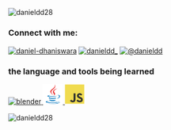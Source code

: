 <p align="left"> <img src="https://komarev.com/ghpvc/?username=danieldd28&label=Profile%20views&color=0e75b6&style=flat" alt="danieldd28" /> </p>

<h3 align="left">Connect with me:</h3>
<p align="left">
<a href="https://www.linkedin.com/in/daniel-dhaniswara-084582238/" target="blank"><img align="center" src="https://raw.githubusercontent.com/rahuldkjain/github-profile-readme-generator/master/src/images/icons/Social/linked-in-alt.svg" alt="daniel-dhaniswara" height="30" width="40" /></a>
<a href="https://instagram.com/daniieldd_" target="blank"><img align="center" src="https://raw.githubusercontent.com/rahuldkjain/github-profile-readme-generator/master/src/images/icons/Social/instagram.svg" alt="danieldd_" height="30" width="40" /></a>
<a href="https://medium.com/@danieldd" target="blank"><img align="center" src="https://raw.githubusercontent.com/rahuldkjain/github-profile-readme-generator/master/src/images/icons/Social/medium.svg" alt="@danieldd" height="30" width="40" /></a>
</p>

<h3 align="left">the language and tools being learned</h3>
<p align="left"> <a href="https://www.blender.org/" target="_blank" rel="noreferrer"> <img src="https://download.blender.org/branding/community/blender_community_badge_white.svg" alt="blender" width="40" height="40"/> </a> <a href="https://www.java.com" target="_blank" rel="noreferrer"> <img src="https://raw.githubusercontent.com/devicons/devicon/master/icons/java/java-original.svg" alt="java" width="40" height="40"/> </a> <a href="https://developer.mozilla.org/en-US/docs/Web/JavaScript" target="_blank" rel="noreferrer"> <img src="https://raw.githubusercontent.com/devicons/devicon/master/icons/javascript/javascript-original.svg" alt="javascript" width="40" height="40"/> </a> </p>

<p><img align="center" src="https://github-readme-streak-stats.herokuapp.com/?user=danieldd28&" alt="danieldd28" /></p>
